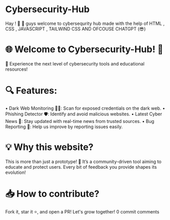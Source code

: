 # Cybersecurity-Hub
Hay ! 💫 🚀 guys welcome to cybersequrity hub made with the help of HTML , CSS , JAVASCRIPT , TAILWIND CSS  AND OFCOUSE CHATGPT  (😎)

# 🌐 Welcome to Cybersecurity-Hub! 🚀
🎉 Experience the next level of cybersecurity tools and educational resources!

# 🔍 Features:

• Dark Web Monitoring 🕵️‍♂️: Scan for exposed credentials on the dark web.
• Phishing Detector 🛡️: Identify and avoid malicious websites.
• Latest Cyber News 📡: Stay updated with real-time news from trusted sources.
• Bug Reporting 🐛: Help us improve by reporting issues easily.

# 💡 Why this website?
This is more than just a prototype! 🌟 It’s a community-driven tool aiming to educate and protect users. Every bit of feedback you provide shapes its evolution!

# 📥 How to contribute?
Fork it, star it ⭐, and open a PR! Let's grow together!
0 commit comments
